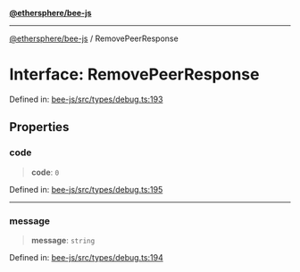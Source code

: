 [**@ethersphere/bee-js**](../Overview.md)

***

[@ethersphere/bee-js](../Overview.md) / RemovePeerResponse

# Interface: RemovePeerResponse

Defined in: [bee-js/src/types/debug.ts:193](https://github.com/ethersphere/bee-js/blob/3abbe2b1b264d6b586511a56e93badb2236bd09d/src/types/debug.ts#L193)

## Properties

### code

> **code**: `0`

Defined in: [bee-js/src/types/debug.ts:195](https://github.com/ethersphere/bee-js/blob/3abbe2b1b264d6b586511a56e93badb2236bd09d/src/types/debug.ts#L195)

***

### message

> **message**: `string`

Defined in: [bee-js/src/types/debug.ts:194](https://github.com/ethersphere/bee-js/blob/3abbe2b1b264d6b586511a56e93badb2236bd09d/src/types/debug.ts#L194)
